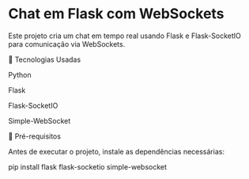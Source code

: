 # Chat em Flask com WebSockets

Este projeto cria um chat em tempo real usando Flask e Flask-SocketIO para comunicação via WebSockets.

🚀 Tecnologias Usadas

Python

Flask

Flask-SocketIO

Simple-WebSocket

📌 Pré-requisitos

Antes de executar o projeto, instale as dependências necessárias:

pip install flask flask-socketio simple-websocket
